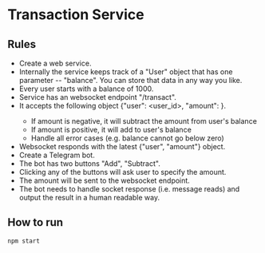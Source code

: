 # Transaction Service

## Rules

- Create a web service.
- Internally the service keeps track of a "User" object that has one parameter -- "balance". You can store that data in any way you like.
- Every user starts with a balance of 1000.
- Service has an websocket endpoint "/transact".
- It accepts the following object {"user": <user_id>, "amount": <number>}.
    - If amount is negative, it will subtract the amount from user's balance
    - If amount is positive, it will add to user's balance
    - Handle all error cases (e.g. balance cannot go below zero)
- Websocket responds with the latest {"user", "amount"} object.
- Create a Telegram bot.
- The bot has two buttons "Add", "Subtract".
- Clicking any of the buttons will ask user to specify the amount.
- The amount will be sent to the websocket endpoint.
- The bot needs to handle socket response (i.e. message reads) and output the result in a human readable way.


## How to run

<code>npm start</code>
